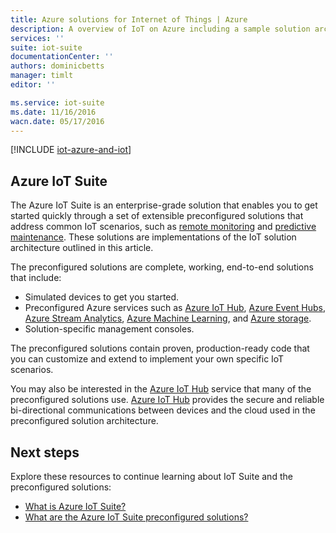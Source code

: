 ```yaml
---
title: Azure solutions for Internet of Things | Azure
description: A overview of IoT on Azure including a sample solution architecture and how it relates to Azure IoT Suite, and preconfigured solutions
services: ''
suite: iot-suite
documentationCenter: ''
authors: dominicbetts
manager: timlt
editor: ''

ms.service: iot-suite
ms.date: 11/16/2016
wacn.date: 05/17/2016
---
```


[!INCLUDE [iot-azure-and-iot](../../includes/iot-azure-and-iot.md)]

## Azure IoT Suite

The Azure IoT Suite is an enterprise-grade solution that enables you to get started quickly through a set of extensible preconfigured solutions that address common IoT scenarios, such as [remote monitoring][lnk-preconfigured-solutions] and [predictive maintenance][lnk-predictive-maintenance]. These solutions are implementations of the IoT solution architecture outlined in this article.

The preconfigured solutions are complete, working, end-to-end solutions that include:

- Simulated devices to get you started.
- Preconfigured Azure services such as [Azure IoT Hub][Azure IoT Hub], [Azure Event Hubs][Azure Event Hubs], [Azure Stream Analytics][Azure Stream Analytics], [Azure Machine Learning][Azure Machine Learning], and [Azure storage][Azure storage].
- Solution-specific management consoles.

The preconfigured solutions contain proven, production-ready code that you can customize and extend to implement your own specific IoT scenarios.

You may also be interested in the [Azure IoT Hub][Azure IoT Hub] service that many of the preconfigured solutions use. [Azure IoT Hub][Azure IoT Hub] provides the secure and reliable bi-directional communications between devices and the cloud used in the preconfigured solution architecture.

## Next steps

Explore these resources to continue learning about IoT Suite and the preconfigured solutions:

- [What is Azure IoT Suite?][lnk-whatissuite]
- [What are the Azure IoT Suite preconfigured solutions?][lnk-whatarepreconfigured]

[lnk-whatissuite]: ./iot-suite-overview.md
[lnk-whatarepreconfigured]: ./iot-suite-what-are-preconfigured-solutions.md

[lnk-preconfigured-solutions]: ./iot-suite-getstarted-preconfigured-solutions.md
[Azure IoT Hub]: https://www.azure.cn/home/features/iot-hub/
[Azure Event Hubs]: https://www.azure.cn/home/features/event-hubs/
[Azure Stream Analytics]: https://www.azure.cn/home/features/stream-analytics/
[Azure Machine Learning]: https://www.azure.cn/home/features/machine-learning/
[Azure storage]: https://www.azure.cn/home/features/storage/
[lnk-predictive-maintenance]: ./iot-suite-predictive-overview.md